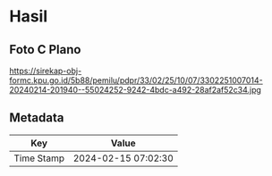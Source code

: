 # Hasil

## Foto C Plano

https://sirekap-obj-formc.kpu.go.id/5b88/pemilu/pdpr/33/02/25/10/07/3302251007014-20240214-201940--55024252-9242-4bdc-a492-28af2af52c34.jpg


## Metadata

| Key        | Value               |
| ---------- | ------------------- |
| Time Stamp | 2024-02-15 07:02:30 |




